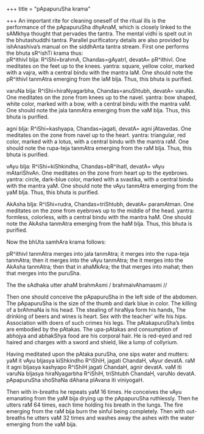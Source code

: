 +++
title = "pApapuruSha krama"

+++
An important rite for cleaning oneself of the ritual ills is the
performance of the pApapuruSha dhyAnaM, which is closely linked to the
sAMkhya thought that pervades the tantra. The mental vidhi is spelt out
in the bhutashuddhi tantra. Parallel purificatory details are also
provided by ishAnashiva’s manual on the siddhAnta tantra stream. First
one performs the bhuta sR^ishTi krama thus:  
pR^ithivI bIja: R^iShi=brahmA, Chandas=gAyatrI, devatA= pR^ithivI. One
meditates on the feet up to the knees. yantra: square, yellow color,
marked with a vajra, with a central bindu with the mantra laM. One
should note the pR^ithivI tanmAtra emerging from the laM bIja. Thus,
this bhuta is purified.

varuNa bIja: R^iShi=hiraNyagarbha, Chandas=anuShtubh, devatA= varuNa.
One meditates on the zone from knees up to the navel. yantra: bow
shaped, white color, marked with a bow, with a central bindu with the
mantra vaM. One should note the jala tanmAtra emerging from the vaM
bIja. Thus, this bhuta is purified.

agni bIja: R^iShi=kashyapa, Chandas=jagati, devatA= agni jAtavedas. One
meditates on the zone from navel up to the heart. yantra: triangular,
red color, marked with a lotus, with a central bindu with the mantra
raM. One should note the rupa-teja tanmAtra emerging from the raM bIja.
Thus, this bhuta is purified.

vAyu bIja: R^iShi=kiShkindha, Chandas=bR^ihatI, devatA= vAyu
mAtariShvAn. One meditates on the zone from heart up to the eyebrows.
yantra: circle, dark-blue color, marked with a svastika, with a central
bindu with the mantra yaM. One should note the vAyu tanmAtra emerging
from the yaM bIja. Thus, this bhuta is purified.

AkAsha bIja: R^iShi=rudra, Chandas=triShtubh, devatA= paramAtman. One
meditates on the zone from eyebrows up to the middle of the head.
yantra: formless, colorless, with a central bindu with the mantra haM.
One should note the AkAsha tanmAtra emerging from the haM bIja. Thus,
this bhuta is purified.

Now the bhUta samhAra krama follows:

pR^ithivI tanmAtra merges into jala tanmAtra; it merges into the
rupa-teja tanmAtra; then it merges into the vAyu tanmAtra; the it merges
into the AkAsha tanmAtra; then that in ahaMkAra; the that merges into
mahat; then that merges into the puruSha.

The the sAdhaka utter ahaM brahmAsmi / brahmaivAhamasmi //

Then one should conceive the pApapuruSha in the left side of the
abdomen. The pApapuruSha is the size of the thumb and dark blue in
color. The killing of a brAhmaNa is his head. The stealing of hiraNya
form his hands, The drinking of beers and wines is heart. Sex with the
teacher’ wife his hips. Association with doers of such crimes his legs.
The pAtakapuruSha’s limbs are embodied by the pAtakas. The upa-pAtakas
and consumption of abhojya and abhakShya food are his corporal hair. He
is red-eyed and red haired and charges with a sword and shield, like a
lump of collyrium.

Having meditated upon the pAtaka puruSha, one sips water and mutters:  
yaM it vAyu bIjasya kiShkindho R^iShiH, jagati ChandaH, vAyur devatA.
raM it agni bIjasya kashyapo R^iShiH jagati ChandaH, agnir devatA. vaM
iti varuNa bIjasya hiraNyagarbha R^iShiH, triShtubh ChandaH, varuNo
devatA. pApapuruSha shoShaNa dAhana plAvana iti viniyogaH.

Then with in-breaths he repeats yaM 16 times. He conceives the vAyu
emanating from the yaM bija drying up the pApapuruSha ruthlessly. Then
he utters raM 64 times, each time holding his breath in the lungs. The
fire emerging from the raM bija burn the sinful being completely. Then
with out-breaths he utters vaM 32 times and washes away the ashes with
the water emerging from the vaM bija.

